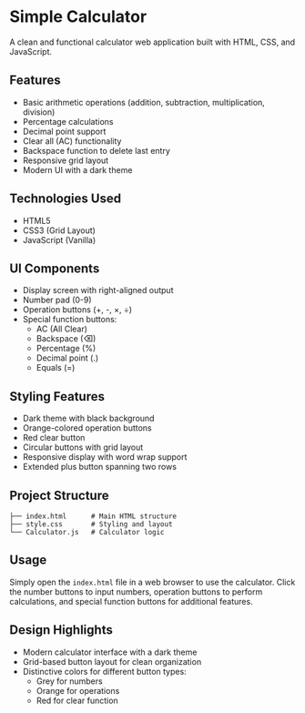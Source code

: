 # Simple Calculator

A clean and functional calculator web application built with HTML, CSS, and JavaScript.

## Features

- Basic arithmetic operations (addition, subtraction, multiplication, division)
- Percentage calculations
- Decimal point support
- Clear all (AC) functionality
- Backspace function to delete last entry
- Responsive grid layout
- Modern UI with a dark theme

## Technologies Used

- HTML5
- CSS3 (Grid Layout)
- JavaScript (Vanilla)

## UI Components

- Display screen with right-aligned output
- Number pad (0-9)
- Operation buttons (+, -, ×, ÷)
- Special function buttons:
  - AC (All Clear)
  - Backspace (⌫)
  - Percentage (%)
  - Decimal point (.)
  - Equals (=)

## Styling Features

- Dark theme with black background
- Orange-colored operation buttons
- Red clear button
- Circular buttons with grid layout
- Responsive display with word wrap support
- Extended plus button spanning two rows

## Project Structure

```
├── index.html      # Main HTML structure
├── style.css       # Styling and layout
└── Calculator.js   # Calculator logic
```

## Usage

Simply open the `index.html` file in a web browser to use the calculator. Click the number buttons to input numbers, operation buttons to perform calculations, and special function buttons for additional features.

## Design Highlights

- Modern calculator interface with a dark theme
- Grid-based button layout for clean organization
- Distinctive colors for different button types:
  - Grey for numbers
  - Orange for operations
  - Red for clear function
